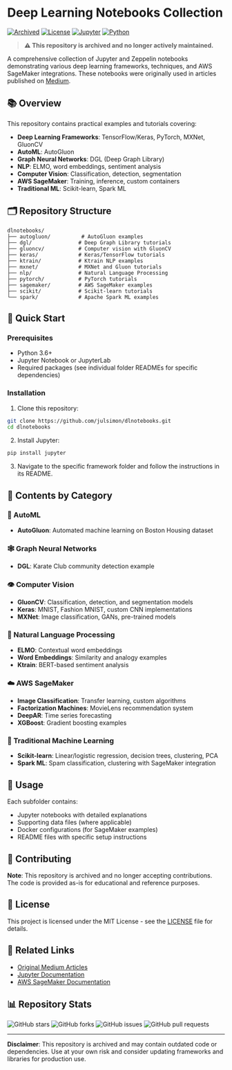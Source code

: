# Deep Learning Notebooks Collection

[![Archived](https://img.shields.io/badge/status-archived-red.svg)](https://github.com/julsimon/dlnotebooks)
[![License](https://img.shields.io/badge/license-MIT-blue.svg)](LICENSE)
[![Jupyter](https://img.shields.io/badge/Jupyter-Notebook-orange.svg)](https://jupyter.org/)
[![Python](https://img.shields.io/badge/Python-3.6+-blue.svg)](https://python.org/)

> **⚠️ This repository is archived and no longer actively maintained.**

A comprehensive collection of Jupyter and Zeppelin notebooks demonstrating various deep learning frameworks, techniques, and AWS SageMaker integrations. These notebooks were originally used in articles published on [Medium](https://medium.com/@julsimon).

## 📚 Overview

This repository contains practical examples and tutorials covering:

- **Deep Learning Frameworks**: TensorFlow/Keras, PyTorch, MXNet, GluonCV
- **AutoML**: AutoGluon
- **Graph Neural Networks**: DGL (Deep Graph Library)
- **NLP**: ELMO, word embeddings, sentiment analysis
- **Computer Vision**: Classification, detection, segmentation
- **AWS SageMaker**: Training, inference, custom containers
- **Traditional ML**: Scikit-learn, Spark ML

## 🗂️ Repository Structure

```
dlnotebooks/
├── autogluon/          # AutoGluon examples
├── dgl/               # Deep Graph Library tutorials
├── gluoncv/           # Computer vision with GluonCV
├── keras/             # Keras/TensorFlow tutorials
├── ktrain/            # Ktrain NLP examples
├── mxnet/             # MXNet and Gluon tutorials
├── nlp/               # Natural Language Processing
├── pytorch/           # PyTorch tutorials
├── sagemaker/         # AWS SageMaker examples
├── scikit/            # Scikit-learn tutorials
└── spark/             # Apache Spark ML examples
```

## 🚀 Quick Start

### Prerequisites

- Python 3.6+
- Jupyter Notebook or JupyterLab
- Required packages (see individual folder READMEs for specific dependencies)

### Installation

1. Clone this repository:
```bash
git clone https://github.com/julsimon/dlnotebooks.git
cd dlnotebooks
```

2. Install Jupyter:
```bash
pip install jupyter
```

3. Navigate to the specific framework folder and follow the instructions in its README.

## 📖 Contents by Category

### 🤖 AutoML
- **AutoGluon**: Automated machine learning on Boston Housing dataset

### 🕸️ Graph Neural Networks
- **DGL**: Karate Club community detection example

### 👁️ Computer Vision
- **GluonCV**: Classification, detection, and segmentation models
- **Keras**: MNIST, Fashion MNIST, custom CNN implementations
- **MXNet**: Image classification, GANs, pre-trained models

### 🧠 Natural Language Processing
- **ELMO**: Contextual word embeddings
- **Word Embeddings**: Similarity and analogy examples
- **Ktrain**: BERT-based sentiment analysis

### ☁️ AWS SageMaker
- **Image Classification**: Transfer learning, custom algorithms
- **Factorization Machines**: MovieLens recommendation system
- **DeepAR**: Time series forecasting
- **XGBoost**: Gradient boosting examples

### 🔬 Traditional Machine Learning
- **Scikit-learn**: Linear/logistic regression, decision trees, clustering, PCA
- **Spark ML**: Spam classification, clustering with SageMaker integration

## 📝 Usage

Each subfolder contains:
- Jupyter notebooks with detailed explanations
- Supporting data files (where applicable)
- Docker configurations (for SageMaker examples)
- README files with specific setup instructions

## 🤝 Contributing

**Note**: This repository is archived and no longer accepting contributions. The code is provided as-is for educational and reference purposes.

## 📄 License

This project is licensed under the MIT License - see the [LICENSE](LICENSE) file for details.

## 🔗 Related Links

- [Original Medium Articles](https://medium.com/@julsimon)
- [Jupyter Documentation](https://jupyter.org/documentation)
- [AWS SageMaker Documentation](https://docs.aws.amazon.com/sagemaker/)

## 📊 Repository Stats

![GitHub stars](https://img.shields.io/github/stars/julsimon/dlnotebooks?style=social)
![GitHub forks](https://img.shields.io/github/forks/julsimon/dlnotebooks?style=social)
![GitHub issues](https://img.shields.io/github/issues/julsimon/dlnotebooks)
![GitHub pull requests](https://img.shields.io/github/issues-pr/julsimon/dlnotebooks)

---

**Disclaimer**: This repository is archived and may contain outdated code or dependencies. Use at your own risk and consider updating frameworks and libraries for production use.
